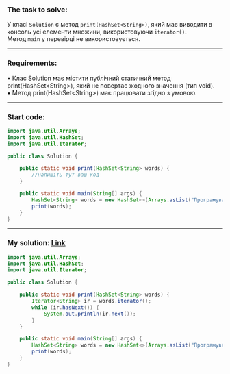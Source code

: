 ### **The task to solve:**  

У класі `Solution` є метод `print(HashSet<String>)`, який має виводити в консоль усі елементи множини, використовуючи `iterator()`.  
Метод `main` у перевірці не використовується.

---

### **Requirements:**  

• Клас Solution має містити публічний статичний метод print(HashSet\<String\>), який не повертає жодного значення (тип void).  
• Метод print(HashSet\<String\>) має працювати згідно з умовою.

---

### **Start code:**  

```java
import java.util.Arrays;
import java.util.HashSet;
import java.util.Iterator;

public class Solution {

    public static void print(HashSet<String> words) {
        //напишіть тут ваш код
    }

    public static void main(String[] args) {
        HashSet<String> words = new HashSet<>(Arrays.asList("Програмування зазвичай навчають на прикладах.".split(" ")));
        print(words);
    }
}
```

---

### **My solution: [Link](./src/Solution.java)**  

```java
import java.util.Arrays;
import java.util.HashSet;
import java.util.Iterator;

public class Solution {

    public static void print(HashSet<String> words) {
        Iterator<String> ir = words.iterator();
        while (ir.hasNext()) {
            System.out.println(ir.next());
        }
    }

    public static void main(String[] args) {
        HashSet<String> words = new HashSet<>(Arrays.asList("Програмування зазвичай навчають на прикладах.".split(" ")));
        print(words);
    }
}
```
